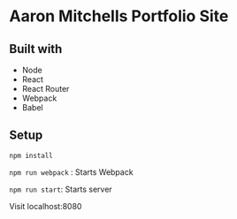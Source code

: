 # Aaron Mitchells Portfolio Site

## Built with
- Node
- React
- React Router
- Webpack
- Babel

## Setup
`npm install`

`npm run webpack` : Starts Webpack

`npm run start`: Starts server

Visit localhost:8080
